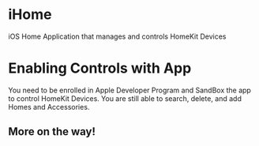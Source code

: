 # iHome
iOS Home Application that manages and controls HomeKit Devices

# Enabling Controls with App
You need to be enrolled in Apple Developer Program and SandBox the app to control HomeKit Devices.
You are still able to search, delete, and add Homes and Accessories. 

## More on the way!
